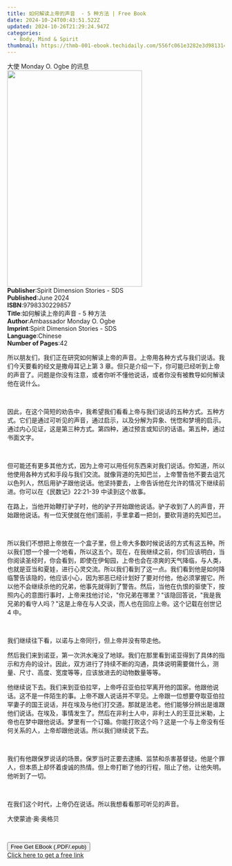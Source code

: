 ```yaml
---
title: 如何解读上帝的声音  - 5 种方法 | Free Book
date: 2024-10-24T00:43:51.522Z
updated: 2024-10-26T21:29:24.947Z
categories:
  - Body, Mind & Spirit
thumbnail: https://thmb-001-ebook.techidaily.com/556fc061e3282e3d98131463f6547042cdd487251096f8966c0c53e88ad88f29.jpg
---
```

<main id="book-container">
  <div class="flex flex-col">
    <div class="book-brief flex-1 py-6 px-4 sm:p-6 md:py-10 md:px-8">
      <!-- brief-->
      <div class="book-brief-main">大使 Monday O. Ogbe 的讯息</div>
    </div>
    <div
      class="book-meta-info flex-1 grid gap-4 col-start-1 col-end-3 row-start-1 sm:mb-6 sm:grid-cols-4 lg:gap-6 lg:col-start-2 lg:row-end-6 lg:row-span-6 lg:mb-0"
    >
      <div
        class="book-meta-info-left place-content-center mt-4 p-4 text-sm leading-6 col-start-2 col-span-2 dark:text-slate-400"
      >
        <img
          class="w-full h-500 object-cover rounded-lg sm:h-255 sm:col-span-2 lg:col-span-full"
          src="https://img-001-ebook.techidaily.com/74241cb35e2ec4b14b1b8179ecc896cf5e51e14f08b389ea4d4a76ca1c2a6c98.jpg"
          alt=""
          width="312"
          height="500"
        />
      </div>
      <div
        class="book-meta-info-right mt-2 col-start-1 row-start-2 col-span-3 self-center"
      >
        <!-- meta data  -->
        <div class="flex flex-col px-4 md:px-8">
          <div class="flex-1">
            <strong>Publisher</strong>:<span class="px-2"
              >Spirit Dimension Stories - SDS</span
            >
          </div>
          <div class="flex-1">
            <strong>Published</strong>:<span class="px-2">June 2024</span>
          </div>
          <div class="flex-1">
            <strong>ISBN</strong>:<span class="px-2">9798330229857</span>
          </div>
          <div class="flex-1">
            <strong>Title</strong>:<span class="px-2"
              >如何解读上帝的声音 - 5 种方法</span
            >
          </div>
          <div class="flex-1">
            <strong>Author</strong>:<span class="px-2"
              >Ambassador Monday O. Ogbe</span
            >
          </div>
          <div class="flex-1">
            <strong>Imprint</strong>:<span class="px-2"
              >Spirit Dimension Stories - SDS</span
            >
          </div>
          <div class="flex-1">
            <strong>Language</strong>:<span class="px-2">Chinese</span>
          </div>
          <div class="flex-1">
            <strong>Number of Pages</strong>:<span class="px-2">42</span>
          </div>
        </div>
      </div>
    </div>
    <div class="book-description flex-1 py-6 px-4 sm:p-6 md:py-10 md:px-8">
      <div class="book-description-main">
        <div accordion-content="" id="description">
          <p>
            所以朋友们，我们正在研究如何解读上帝的声音。上帝用各种方式与我们说话。我们今天要看的经文是撒母耳记上第
            3
            章。但只是介绍一下，你可能已经听到上帝的声音了。问题是你没有注意，或者你听不懂他说话，或者你没有被教导如何解读他在说什么。
          </p>
          <p><br /></p>
          <p>
            因此，在这个简短的劝告中，我希望我们看看上帝与我们说话的五种方式。五种方式。它们是通过可听见的声音，通过启示，以及分解为异象、恍惚和梦境的启示。通过内心见证，这是第三种方式。第四种，通过预言或知识的话语。第五种，通过书面文字。
          </p>
          <p><br /></p>
          <p>
            但可能还有更多其他方式，因为上帝可以用任何东西来对我们说话。你知道，所以他使用各种方式和手段与我们交流。就像背道的先知巴兰，上帝警告他不要去诅咒以色列人，然后用驴子跟他说话。他坚持要去，上帝告诉他在允许的情况下继续前进。你可以在《民数记》22:21-39
            中读到这个故事。
          </p>
          <p>
            在路上，当他开始鞭打驴子时，他的驴子开始跟他说话。驴子收到了人的声音，开始跟他说话。有一位天使就在他们面前，手里拿着一把剑，要砍背道的先知巴兰。
          </p>
          <p><br /></p>
          <p>
            所以我们不想把上帝放在一个盒子里，但上帝大多数时候说话的方式有这五种。所以我们想一个接一个地看，所以这五个。现在，在我继续之前，你们应该明白，当你阅读圣经时，你会看到，即使在伊甸园，上帝也会在凉爽的天气降临，与人类，也就是亚当和夏娃，进行心灵交流。所以我们看到了这一点。我们看到他是如何降临警告该隐的，他应该小心，因为邪恶已经计划好了要对付他，他必须掌握它。所以他不会继续杀他的兄弟，他事先就得到了警告。然后，当他在仇恨的驱使下，按照内心的意图行事时，上帝来找他讨论，"你兄弟在哪里？"该隐回答说，"我是我兄弟的看守人吗？"这是上帝在与人交谈，而人也在回应上帝。这个记载在创世记
            4 中。
          </p>
          <p><br /></p>
          <p>我们继续往下看，以诺与上帝同行，但上帝并没有带走他。</p>
          <p>
            然后我们来到诺亚，第一次洪水淹没了地球。我们在那里看到诺亚得到了具体的指示和方舟的设计。因此，双方进行了持续不断的沟通，具体说明需要做什么，测量、尺寸、高度、宽度等等，应该放进去的动物数量等等。
          </p>
          <p>
            他继续说下去。我们来到亚伯拉罕，上帝呼召亚伯拉罕离开他的国家。他跟他说话。这不是一件陌生的事。上帝不跟人说话并不罕见。上帝跟一位想要夺取亚伯拉罕妻子的国王说话，并在埃及与他们打交道。那就是法老。他们能够分辨出是谁跟他们说话。在埃及，事情发生了。然后在非利士人中，非利士人的王亚比米勒，上帝也在梦中跟他说话​​。梦里有一个订婚。你能打败这个吗？这是一个与上帝没有任何关系的人，上帝却跟他说话。所以我们继续说下去。
          </p>
          <p><br /></p>
          <p>
            我们有他跟保罗说话的场景。保罗当时正要去逮捕、监禁和杀害基督徒。他是个罪人，但本质上却怀着虔诚的热情。但上帝打断了他的行程，阻止了他，让他失明。他听到了一切。
          </p>
          <p><br /></p>
          <p>在我们这个时代，上帝仍在说话。所以我想看看那可听见的声音。</p>
          <p>大使蒙迪·奥·奥格贝</p>
          <p><br /></p>
        </div>
        <div class="accordion-fader"></div>
      </div>
    </div>
    <div class="book-excerpts flex-1 py-6 px-4 sm:p-6 md:py-10 md:px-8"></div>
    <div
      class="book-about-author flex-1 py-6 px-4 sm:p-6 md:py-10 md:px-8"
    ></div>
    <div class="book-free-get flex-1 py-6 px-4 sm:p-6 md:py-10 md:px-8">
      <button
        id="btn-free-get"
        class="bg-blue-500 hover:bg-blue-700 text-white font-bold py-2 px-4 rounded"
      >
        Free Get EBook (.PDF/.epub)
      </button>
      <div id="countdown-display" class="px-2 text-lg mt-2"></div>
      <a
        id="free-link"
        class="hidden bg-blue-500 hover:bg-blue-700 text-white font-bold py-2 px-4 rounded"
        href="https://www.ebooks.com/en-us/book/211383014/5/ambassador-monday-o-ogbe/"
        target="_blank"
        >Click here to get a free link</a
      >
    </div>
    <script>
      let countdownTime = 0;
      let countdownInterval = null;
      document
        .getElementById('btn-free-get')
        .addEventListener('click', startCountdown);
      function startCountdown() {
        countdownTime = new Date().getTime() + 60000 * 3;
        countdownInterval = setInterval(updateCountdown, 1000);
        document.getElementById('btn-free-get').disabled = true;
        document
          .getElementById('btn-free-get')
          .classList.add('bg-gray-500', 'cursor-not-allowed');
      }
      function updateCountdown() {
        let currentTime = new Date().getTime();
        let timeLeft = countdownTime - currentTime;
        let secondsLeft = Math.floor(timeLeft / 1000);
        document.getElementById('countdown-display').innerHTML =
          `Remaining time: ${secondsLeft} seconds.`;
        if (secondsLeft <= 0) {
          clearInterval(countdownInterval);
          document.getElementById('btn-free-get').classList.add('hidden');
          document.getElementById('free-link').classList.remove('hidden');
          document.getElementById('countdown-display').innerHTML = '';
        }
      }
    </script>
  </div>
</main>

<ins class="adsbygoogle"
      style="display:block"
      data-ad-client="ca-pub-7571918770474297"
      data-ad-slot="8358498916"
      data-ad-format="auto"
      data-full-width-responsive="true"></ins>
    